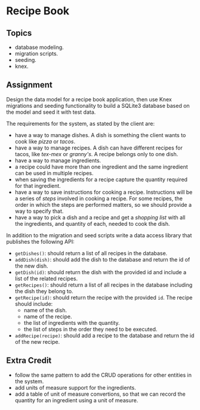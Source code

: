# Recipe Book

## Topics

- database modeling.
- migration scripts.
- seeding.
- knex.

## Assignment

Design the data model for a recipe book application, then use Knex migrations and seeding functionality to build a SQLite3 database based on the model and seed it with test data.

The requirements for the system, as stated by the client are:

- have a way to manage dishes. A dish is something the client wants to cook like _pizza_ or _tacos_.
- have a way to manage recipes. A dish can have different recipes for tacos, like _tex-mex_ or _granny's_. A recipe belongs only to one dish.
- have a way to manage ingredients.
- a recipe could have more than one ingredient and the same ingredient can be used in multiple recipes.
- when saving the ingredients for a recipe capture the quantity required for that ingredient.
- have a way to save instructions for cooking a recipe. Instructions will be a series of _steps_ involved in cooking a recipe. For some recipes, the order in which the steps are performed matters, so we should provide a way to specify that.
- have a way to pick a dish and a recipe and get a _shopping list_ with all the ingredients, and quantity of each, needed to cook the dish.

In addition to the migration and seed scripts write a data access library that publishes the following API:

- `getDishes()`: should return a list of all recipes in the database.
- `addDish(dish)`: should add the dish to the database and return the id of the new dish.
- `getDish(id)`: should return the dish with the provided id and include a list of the related recipes.
- `getRecipes()`: should return a list of all recipes in the database including the dish they belong to.
- `getRecipe(id)`: should return the recipe with the provided `id`. The recipe should include:
  - name of the dish.
  - name of the recipe.
  - the list of ingredients with the quantity.
  - the list of steps in the order they need to be executed.
- `addRecipe(recipe)`: should add a recipe to the database and return the id of the new recipe.

## Extra Credit

- follow the same pattern to add the CRUD operations for other entities in the system.
- add units of measure support for the ingredients.
- add a table of unit of measure convertions, so that we can record the quantity for an ingredient using a unit of measure.
